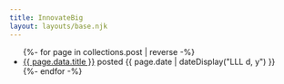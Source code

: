 ```yaml
---
title: InnovateBig
layout: layouts/base.njk
---
```

<ul class="listing">
{%- for page in collections.post | reverse -%}
  <li>
    <a href="{{ page.url }}">{{ page.data.title }}</a> 
    <time datetime="{{ page.date }}">posted {{ page.date | dateDisplay("LLL d, y") }}</time>
  </li>
{%- endfor -%}
</ul>
